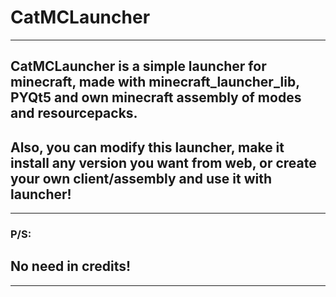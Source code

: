# CatMCLauncher
----------------------------
## CatMCLauncher is a simple launcher for minecraft, made with minecraft_launcher_lib, PYQt5 and own minecraft assembly of modes and resourcepacks.
## Also, you can modify this launcher, make it install any version you want from web, or create your own client/assembly and use it with launcher!
----------------------------
### P/S:
## No need in credits!
----------------------------
